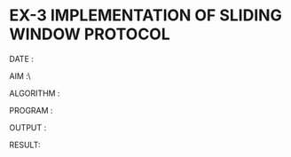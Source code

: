 # EX-3 IMPLEMENTATION OF SLIDING WINDOW PROTOCOL

DATE :


AIM :\


ALGORITHM :


PROGRAM :



OUTPUT :



RESULT:


